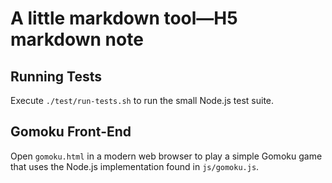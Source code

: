 # A little markdown tool—H5 markdown note

## Running Tests

Execute `./test/run-tests.sh` to run the small Node.js test suite.

## Gomoku Front-End

Open `gomoku.html` in a modern web browser to play a simple Gomoku game that uses the Node.js implementation found in `js/gomoku.js`.

